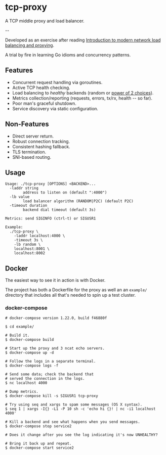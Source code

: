 # tcp-proxy

A TCP middle proxy and load balancer.

--

Developed as an exercise after reading [Introduction to modern network load balancing and proxying](https://blog.envoyproxy.io/introduction-to-modern-network-load-balancing-and-proxying-a57f6ff80236).

A trial by fire in learning Go idioms and concurrency patterns.

## Features
- Concurrent request handling via goroutines.
- Active TCP health checking.
- Load balancing to _healthy_ backends (random or [power of 2 choices](https://brooker.co.za/blog/2012/01/17/two-random.html)).
- Metrics collection/reporting (requests, errors, tx/rx, health -- so far).
- Poor man's graceful shutdown.
- Service discovery via static configuration.

## Non-Features
- Direct server return.
- Robust connection tracking.
- Consistent hashing fallback.
- TLS termination.
- SNI-based routing.

## Usage
```
Usage: ./tcp-proxy [OPTIONS] <BACKEND>...
  -laddr string
    	address to listen on (default ":4000")
  -lb value
    	load balancer algorithm (RANDOM|P2C) (default P2C)
  -timeout duration
    	backend dial timeout (default 3s)

Metrics: send SIGINFO (ctrl-t) or SIGUSR1

Example:
  ./tcp-proxy \
	-laddr localhost:4000 \
	-timeout 3s \
	-lb random \
	localhost:8001 \
	localhost:8002
```

## Docker
The easiest way to see it in action is with Docker.

The project has both a Dockerfile for the proxy as well an an `example/`
directory that includes all that's needed to spin up a test cluster.

### docker-compose

```
# docker-compose version 1.22.0, build f46880f

$ cd example/

# Build it.
$ docker-compose build

# Start up the proxy and 3 ncat echo servers.
$ docker-compose up -d

# Follow the logs in a separate terminal.
$ docker-compose logs -f

# Send some data; check the backend that
# served the connection in the logs.
$ nc localhost 4000

# Dump metrics.
$ docker-compose kill -s SIGUSR1 tcp-proxy

# Try using seq and xargs to spam some messages (OS X syntax).
$ seq 1 | xargs -I{} -L1 -P 10 sh -c 'echo hi {}! | nc -i1 localhost 4000'

# Kill a backend and see what happens when you send messages.
$ docker-compose stop service2

# Does it change after you see the log indicating it's now UNHEALTHY?

# Bring it back up and repeat.
$ docker-compose start service2
```
